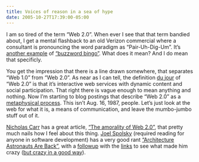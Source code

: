 ```yaml
---
title: Voices of reason in a sea of hype
date: 2005-10-27T17:39:00-05:00
---
```

I am so tired of the term &#8220;Web 2.0&#8221;. When ever I see that that term bandied about, I get a mental flashback to an old Verizon commercial where a consultant is pronouncing the word paradigm as &#8220;Pair-Uh-Dig-Um&#8221;. It&#8217;s [another example](http://www.dack.com/web/bullshit.html "Web Economy Bullshit Generator") of [&#8220;buzzword bingo&#8221;](http://en.wikipedia.org/wiki/Buzzword_bingo "Buzzword Bingo - the game"). What does it mean? And I do mean that specificly. 

You get the impression that there is a line drawn somewhere, that separates &#8220;Web 1.0&#8221; from &#8220;Web 2.0&#8221;. As near as I can tell, the definition [du jour](http://french.about.com/library/motdujour/bl_motdujour.htm) of &#8220;Web 2.0&#8221; is that it&#8217;s interactive web services with dynamic content and social participation. That right there is vague enough to mean anything and nothing. Now I&#8217;m starting to blog postings that describe &#8220;Web 2.0&#8221; as a [metaphysical process](http://uncyclopedia.org/wiki/Hippies "Hippies smell"). This isn&#8217;t Aug. 16, 1987, people. Let&#8217;s just look at the web for what it is, a means of communication, and leave the mumbo-jumbo stuff out of it.

[Nicholas Carr](http://www.roughtype.com/ "Nicholas Carr's blog") has a great article, [&#8220;The amorality of Web 2.0&#8221;](http://www.roughtype.com/cgi-bin/mt-tb.cgi/112 "The amorality of Web 2.0"), that pretty much nails how I feel about this thing. [Joel Spolsky](http://www.joelonsoftware.com/index.html "Joel on software") (required reading for anyone in software development) has a very good rant [&#8220;Architecture Astronauts Are Back&#8221;](http://www.joelonsoftware.com/items/2005/10/21.html "Architecture Astronauts Are Back"), with a [followup](http://www.joelonsoftware.com/items/2005/10/25.html "Joel on software for 10/25/05") with the [links](http://usv.jot.com/WikiHome/PublicWiki/Sessions/Sessions1Fulltranscript/usvsessions1_fulltranscript_ref.doc/!converted/index.html "Union Square Ventures conference transcript") to see what made him crazy ([but crazy in a good way](http://www.time.com/time/archive/preview/0,10987,430834,00.html "odd reference to Crispin Glover")).

